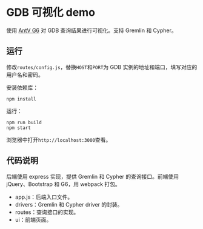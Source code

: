 # GDB 可视化 demo

使用 [AntV G6](https://antv-g6.gitee.io/zh) 对 GDB 查询结果进行可视化。支持 Gremlin 和 Cypher。

## 运行

修改`routes/config.js`，替换`HOST`和`PORT`为 GDB 实例的地址和端口，填写对应的用户名和密码。

安装依赖库：

```
npm install
```

运行：

```
npm run build
npm start
```

浏览器中打开`http://localhost:3000`查看。

## 代码说明

后端使用 express 实现，提供 Gremlin 和 Cypher 的查询接口。前端使用 jQuery、Bootstrap 和 G6，用 webpack 打包。

- app.js：后端入口文件。
- drivers：Gremlin 和 Cypher driver 的封装。
- routes：查询接口的实现。
- ui：前端页面。
